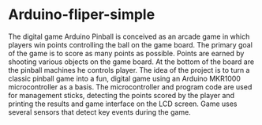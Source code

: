 # Arduino-fliper-simple
The digital game Arduino Pinball is conceived as an arcade game in which players win points controlling the ball on the game board. The primary goal of the game is to score as many points as possible. Points are earned by shooting various objects on the game board. At the bottom of the board are the pinball machines he controls player. The idea of the project is to turn a classic pinball game into a fun, digital game using an Arduino MKR1000 microcontroller as a basis. The microcontroller and program code are used for management sticks, detecting the points scored by the player and printing the results and game interface on the LCD screen. Game uses several sensors that detect key events during the game.
